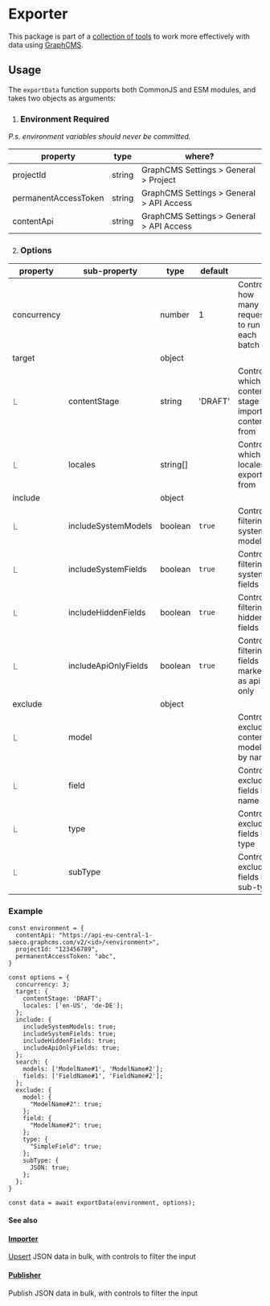 # Exporter

This package is part of a [collection of tools](../../../README.md) to work more effectively with data using [GraphCMS](https://graphcms.com/).

## Usage

The `exportData` function supports both CommonJS and ESM modules, and takes two objects as arguments:

1. ### Environment **Required**

_P.s. environment variables should never be committed._

| property             | type   | where?                                   |
| -------------------- | ------ | ---------------------------------------- |
| projectId            | string | GraphCMS Settings > General > Project    |
| permanentAccessToken | string | GraphCMS Settings > General > API Access |
| contentApi           | string | GraphCMS Settings > General > API Access |

2. ### Options

| property    | sub-property         | type     | default |                                                     |
| ----------- | -------------------- | -------- | ------- | --------------------------------------------------- |
| concurrency |                      | number   | 1       | Controls how many requests to run in each batch     |
| target      |                      | object   |         |                                                     |
| ⎿           | contentStage         | string   | 'DRAFT' | Controls which content stage to import content from |
| ⎿           | locales              | string[] |         | Controls which locales to export from               |
| include     |                      | object   |         |                                                     |
| ⎿           | includeSystemModels  | boolean  | `true`  | Controls filtering system models                    |
| ⎿           | includeSystemFields  | boolean  | `true`  | Controls filtering system fields                    |
| ⎿           | includeHiddenFields  | boolean  | `true`  | Controls filtering hidden fields                    |
| ⎿           | includeApiOnlyFields | boolean  | `true`  | Controls filtering fields marked as api-only        |
| exclude     |                      | object   |         |                                                     |
| ⎿           | model                |          |         | Controls excluding content models by name           |
| ⎿           | field                |          |         | Controls excluding fields by name                   |
| ⎿           | type                 |          |         | Controls excluding fields by type                   |
| ⎿           | subType              |          |         | Controls excluding fields by sub-type               |

### Example

```
const environment = {
  contentApi: "https://api-eu-central-1-saeco.graphcms.com/v2/<id>/<environment>",
  projectId: "123456789",
  permanentAccessToken: "abc",
}

const options = {
  concurrency: 3;
  target: {
    contentStage: 'DRAFT';
    locales: ['en-US', 'de-DE'];
  };
  include: {
    includeSystemModels: true;
    includeSystemFields: true;
    includeHiddenFields: true;
    includeApiOnlyFields: true;
  };
  search: {
    models: ['ModelName#1', 'ModelName#2'];
    fields: ['FieldName#1', 'FieldName#2'];
  };
  exclude: {
    model: {
      "ModelName#2": true;
    };
    field: {
      "ModelName#2": true;
    };
    type: {
      "SimpleField": true;
    };
    subType: {
      JSON: true;
    };
  };
}

const data = await exportData(environment, options);

```

#### See also

#### [Importer](../importer/readme.md)

[Upsert](<https://en.wiktionary.org/wiki/upsert#:~:text=upsert%20(plural%20upserts),updates%20them%20if%20they%20do.>) JSON data in bulk, with controls to filter the input

#### [Publisher](../publisher/readme.md)

Publish JSON data in bulk, with controls to filter the input
